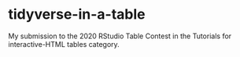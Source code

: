 # tidyverse-in-a-table
My submission to the 2020 RStudio Table Contest in the Tutorials for interactive-HTML tables category.
